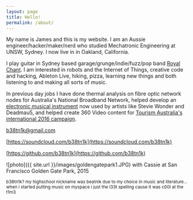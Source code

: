 ```yaml
---
layout: page
title: Hello!
permalink: /about/
---
```


My name is James and this is my website. I am an Aussie engineer/hacker/maker/nerd who studied Mechatronic Engineering at UNSW, Sydney. I now live in in Oakland, California.


I play guitar in Sydney based garage/grunge/indie/fuzz/pop band [Royal Chant](http://royalchant.bandcamp.com/). I am interested in robots and the Internet of Things, creative code and hacking, Ableton Live, hiking, pizza, learning new things and both listening to and making all sorts of music.


In previous day jobs I have done thermal analysis on fibre optic network nodes for Australia's National Broadband Network, helped develop an [electronic musical instrument](http://petervogelinstruments.com.au/) now used by artists like Stevie Wonder and Deadmau5, and helped create 360 Video content for [Tourism Australia's international 2016 campaign](http://www.australia.com/en-us/things-to-do/aquatic.html).

[b38tn1k@gmail.com](b38tn1k@gmail.com)

[https://soundcloud.com/b38tn1k](https://soundcloud.com/b38tn1k)

[https://github.com/b38tn1k](https://github.com/b38tn1k)


![photo]({{ site.url }}/images/goldengatepark1.JPG)
with Cassie at San Francisco Golden Gate Park, 2015




<sub>b38tn1k? my highschool nickname was beatnik due to my choice in music and literature... when i started putting music on myspace i just the l33t spelling cause it was c00l at the t1m3 </sub>
